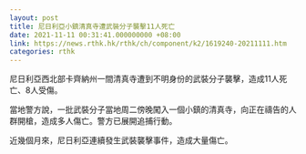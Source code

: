 ```yaml
---
layout: post
title: 尼日利亞小鎮清真寺遭武裝分子襲擊11人死亡
date: 2021-11-11 00:31:41.000000000 +08:00
link: https://news.rthk.hk/rthk/ch/component/k2/1619240-20211111.htm
categories: rthk
---
```


尼日利亞西北部卡齊納州一間清真寺遭到不明身份的武裝分子襲擊，造成11人死亡、8人受傷。

當地警方說，一批武裝分子當地周二傍晚闖入一個小鎮的清真寺，向正在禱告的人群開槍，造成多人傷亡。警方已展開追捕行動。

近幾個月來，尼日利亞連續發生武裝襲擊事件，造成大量傷亡。
